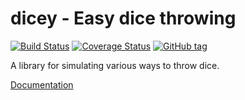 # dicey - Easy dice throwing
[![Build Status](https://travis-ci.org/Herringway/dicey.svg?branch=master)](https://travis-ci.org/Herringway/dicey)
[![Coverage Status](https://coveralls.io/repos/Herringway/dicey/badge.svg?branch=master&service=github)](https://coveralls.io/github/Herringway/dicey?branch=master)
[![GitHub tag](https://img.shields.io/github/tag/herringway/dicey.svg)](https://github.com/Herringway/dicey)

A library for simulating various ways to throw dice.

[Documentation](http://herringway.github.io/dicey/)